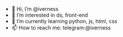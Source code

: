 - 👋 Hi, I’m @iverness
- 👀 I’m interested in ds, front-end
- 🌱 I’m currently learning python, js, html, css
- 📫 How to reach me: 
         telegram:@iverness

<!---
iverness/iverness is a ✨ special ✨ repository because its `README.md` (this file) appears on your GitHub profile.
You can click the Preview link to take a look at your changes.
--->
